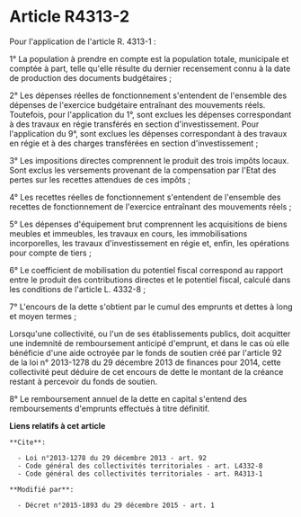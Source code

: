 # Article R4313-2

Pour l'application de l'article R. 4313-1 : 

1° La population à prendre en compte est la population totale, municipale et comptée à part, telle qu'elle résulte du dernier
recensement connu à la date de production des documents budgétaires ; 

2° Les dépenses réelles de fonctionnement s'entendent de l'ensemble des dépenses de l'exercice budgétaire entraînant des
mouvements réels. Toutefois, pour l'application du 1°, sont exclues les dépenses correspondant à des travaux en régie
transférés en section d'investissement. Pour l'application du 9°, sont exclues les dépenses correspondant à des travaux en
régie et à des charges transférées en section d'investissement ; 

3° Les impositions directes comprennent le produit des trois impôts locaux. Sont exclus les versements provenant de la
compensation par l'Etat des pertes sur les recettes attendues de ces impôts ; 

4° Les recettes réelles de fonctionnement s'entendent de l'ensemble des recettes de fonctionnement de l'exercice entraînant
des mouvements réels ; 

5° Les dépenses d'équipement brut comprennent les acquisitions de biens meubles et immeubles, les travaux en cours, les
immobilisations incorporelles, les travaux d'investissement en régie et, enfin, les opérations pour compte de tiers ; 

6° Le coefficient de mobilisation du potentiel fiscal correspond au rapport entre le produit des contributions directes et le
potentiel fiscal, calculé dans les conditions de l'article L. 4332-8 ; 

7° L'encours de la dette s'obtient par le cumul des emprunts et dettes à long et moyen termes ; 

Lorsqu'une collectivité, ou l'un de ses établissements publics, doit acquitter une indemnité de remboursement anticipé
d'emprunt, et dans le cas où elle bénéficie d'une aide octroyée par le fonds de soutien créé par l'article 92 de la loi n°
2013-1278 du 29 décembre 2013 de finances pour 2014, cette collectivité peut déduire de cet encours de dette le montant de la
créance restant à percevoir du fonds de soutien. 

8° Le remboursement annuel de la dette en capital s'entend des remboursements d'emprunts effectués à titre définitif.

**Liens relatifs à cet article**

	**Cite**:

	  - Loi n°2013-1278 du 29 décembre 2013 - art. 92
	  - Code général des collectivités territoriales - art. L4332-8
	  - Code général des collectivités territoriales - art. R4313-1

	**Modifié par**:

	  - Décret n°2015-1893 du 29 décembre 2015 - art. 1
